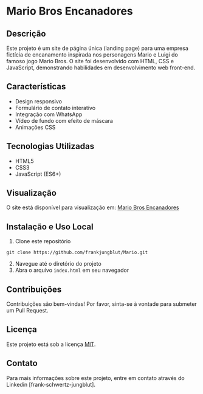 # Mario Bros Encanadores

## Descrição
Este projeto é um site de página única (landing page) para uma empresa fictícia de encanamento inspirada nos personagens Mario e Luigi do famoso jogo Mario Bros. O site foi desenvolvido com HTML, CSS e JavaScript, demonstrando habilidades em desenvolvimento web front-end.

## Características
- Design responsivo
- Formulário de contato interativo
- Integração com WhatsApp
- Vídeo de fundo com efeito de máscara
- Animações CSS

## Tecnologias Utilizadas
- HTML5
- CSS3
- JavaScript (ES6+)

## Visualização
O site está disponível para visualização em: [Mario Bros Encanadores](https://legendary-dango-9e2194.netlify.app/)

## Instalação e Uso Local
1. Clone este repositório

```
git clone https://github.com/frankjungblut/Mario.git
```
2. Navegue até o diretório do projeto
3. Abra o arquivo `index.html` em seu navegador

## Contribuições
Contribuições são bem-vindas! Por favor, sinta-se à vontade para submeter um Pull Request.

## Licença
Este projeto está sob a licença [MIT](https://opensource.org/licenses/MIT).

## Contato
Para mais informações sobre este projeto, entre em contato através do Linkedin [frank-schwertz-jungblut].
